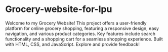 # Grocery-website-for-lpu
Welcome to my Grocery Website! This project offers a user-friendly platform for online grocery shopping, featuring a responsive design, easy navigation, and various product categories. Key features include search functionality and a shopping cart for a seamless shopping experience. Built with HTML, CSS, and JavaScript. Explore and provide feedback!
